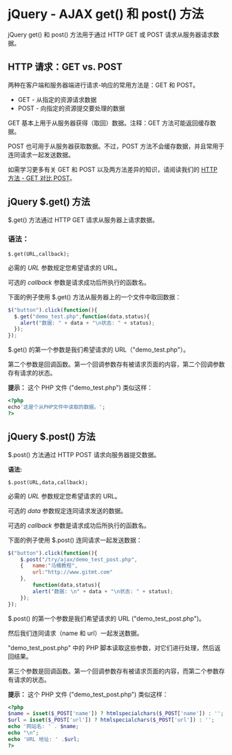 # jQuery - AJAX get() 和 post() 方法

jQuery get() 和 post() 方法用于通过 HTTP GET 或 POST 请求从服务器请求数据。

## HTTP 请求：GET vs. POST

两种在客户端和服务器端进行请求-响应的常用方法是：GET 和 POST。

- GET - 从指定的资源请求数据
- POST - 向指定的资源提交要处理的数据

GET 基本上用于从服务器获得（取回）数据。注释：GET 方法可能返回缓存数据。

POST 也可用于从服务器获取数据。不过，POST 方法不会缓存数据，并且常用于连同请求一起发送数据。

如需学习更多有关 GET 和 POST 以及两方法差异的知识，请阅读我们的 [HTTP 方法 - GET 对比 POST](../tags/html-httpmethods.md "HTTP 方法 - GET 对比 POST")。

## jQuery $.get() 方法

$.get() 方法通过 HTTP GET 请求从服务器上请求数据。

### 语法：

```
$.get(URL,callback);
```

必需的 *URL* 参数规定您希望请求的 URL。

可选的 *callback* 参数是请求成功后所执行的函数名。

下面的例子使用 $.get() 方法从服务器上的一个文件中取回数据：

<!--sec data-title="实例" data-filename="jquery_ajax_get" ces-->
```javascript
$("button").click(function(){
  $.get("demo_test.php",function(data,status){
    alert("数据: " + data + "\n状态: " + status);
  });
});
```
<!--endsec-->

$.get() 的第一个参数是我们希望请求的 URL（"demo_test.php"）。

第二个参数是回调函数。第一个回调参数存有被请求页面的内容，第二个回调参数存有请求的状态。

**提示：** 这个 PHP 文件 ("demo_test.php") 类似这样：

```php
<?php
echo'这是个从PHP文件中读取的数据。';
?>
```
## jQuery $.post() 方法

$.post() 方法通过 HTTP POST 请求向服务器提交数据。

**语法:**

```
$.post(URL,data,callback);
```

必需的 *URL* 参数规定您希望请求的 URL。

可选的 *data* 参数规定连同请求发送的数据。

可选的 *callback* 参数是请求成功后所执行的函数名。

下面的例子使用 $.post() 连同请求一起发送数据：

<!--sec data-title="实例" data-filename="jquery_ajax_post" ces-->
```javascript
$("button").click(function(){
    $.post("/try/ajax/demo_test_post.php",
    {   name:"马桶教程",
        url:"http://www.gitmt.com"
    },
        function(data,status){
        alert("数据: \n" + data + "\n状态: " + status);
    });
});
```
<!--endsec-->

$.post() 的第一个参数是我们希望请求的 URL ("demo_test_post.php")。

然后我们连同请求（name 和 url）一起发送数据。

"demo_test_post.php" 中的 PHP 脚本读取这些参数，对它们进行处理，然后返回结果。

第三个参数是回调函数。第一个回调参数存有被请求页面的内容，而第二个参数存有请求的状态。

**提示：** 这个 PHP 文件 ("demo_test_post.php") 类似这样：

```php
<?php
$name = isset($_POST['name']) ? htmlspecialchars($_POST['name']) : '';
$url = isset($_POST['url']) ? htmlspecialchars($_POST['url']) : '';
echo '网站名: ' . $name;
echo "\n";
echo 'URL 地址: ' .$url;
?>
```